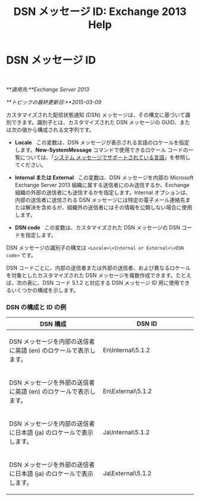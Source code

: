 ﻿---
title: 'DSN メッセージ ID: Exchange 2013 Help'
TOCTitle: DSN メッセージ ID
ms:assetid: 70ffba22-e4fd-4cd3-98f5-8bfca2df89e4
ms:mtpsurl: https://technet.microsoft.com/ja-jp/library/Aa998835(v=EXCHG.150)
ms:contentKeyID: 49896306
ms.date: 04/24/2018
mtps_version: v=EXCHG.150
ms.translationtype: HT
---

# DSN メッセージ ID

 

_**適用先:**Exchange Server 2013_

_**トピックの最終更新日:**2015-03-09_

カスタマイズされた配信状態通知 (DSN) メッセージは、その構文に基づいて識別できます。識別子とは、カスタマイズされた DSN メッセージの GUID、または次の値から構成される文字列です。

  - **Locale**   この変数は、DSN メッセージが表示される言語のロケールを指定します。**New-SystemMessage** コマンドで使用できるロケール コードの一覧については、「[システム メッセージでサポートされている言語](supported-languages-for-system-messages-exchange-2013-help.md)」を参照してください。

  - **Internal または External**   この変数は、DSN メッセージを内部の Microsoft Exchange Server 2013 組織に属する送信者にのみ送信するか、Exchange 組織の外部の送信者にも送信するかを指定します。Internal オプションは、内部の送信者に送信される DSN メッセージには特定の電子メール連絡先または解決を含めるが、組織外の送信者にはその情報を公開しない場合に使用します。

  - **DSN code**   この変数は、カスタマイズされた DSN メッセージの DSN コードを指定します。

DSN メッセージの識別子の構文は `<Locale>\<Internal or External>\<DSN code>` です。

DSN コードごとに、内部の送信者または外部の送信者、および異なるロケールを対象としたカスタマイズされた DSN メッセージを複数作成できます。たとえば、次の表に、DSN コード 5.1.2 と対応する DSN メッセージ ID 用に使用できるいくつかの構成を示します。

### DSN の構成と ID の例

<table>
<colgroup>
<col style="width: 50%" />
<col style="width: 50%" />
</colgroup>
<thead>
<tr class="header">
<th>DSN 構成</th>
<th>DSN ID</th>
</tr>
</thead>
<tbody>
<tr class="odd">
<td><p>DSN メッセージを内部の送信者に英語 (en) のロケールで表示します。</p></td>
<td><p>En\Internal\5.1.2</p></td>
</tr>
<tr class="even">
<td><p>DSN メッセージを外部の送信者に英語 (en) のロケールで表示します。</p></td>
<td><p>En\External\5.1.2</p></td>
</tr>
<tr class="odd">
<td><p>DSN メッセージを内部の送信者に日本語 (ja) のロケールで表示します。</p></td>
<td><p>Ja\Internal\5.1.2</p></td>
</tr>
<tr class="even">
<td><p>DSN メッセージを外部の送信者に日本語 (ja) のロケールで表示します。</p></td>
<td><p>Ja\External\5.1.2</p></td>
</tr>
</tbody>
</table>

